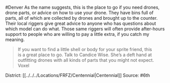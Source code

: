 #Denver 
As the name suggests, this is the place to go if you need drones, drone parts, or advice on how to use your drone. They have bins full of parts, all of which are collected by drones and brought up to the counter. Their local riggers give great advice to anyone who has questions about which model can do what. Those same riggers will often provide after-hours support to people who are willing to pay a little extra, if you catch my meaning.  
>If you want to find a little shell or body for your sprite friend, this  
	is a great place to go. Talk to Candice Wise. She’s a deft hand at  
	outfitting drones with all kinds of parts that you might not expect.  
>Voxel


District: [[../../../Locations/FRFZ/Centennial|Centennial]]
Source: #6th